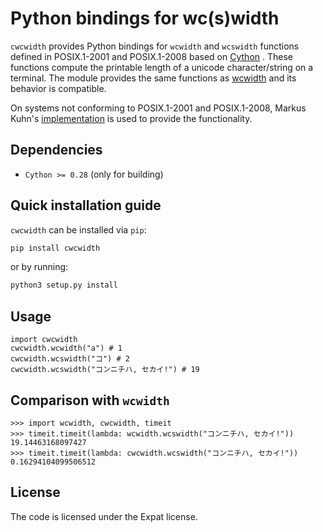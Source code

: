 # Python bindings for wc(s)width

`cwcwidth` provides Python bindings for `wcwidth` and `wcswidth` functions defined in POSIX.1-2001
and POSIX.1-2008 based on [Cython](https://cython.org/) . These functions compute the printable
length of a unicode character/string on a terminal. The module provides the same functions as
[wcwidth](https://pypi.org/project/wcwidth/) and its behavior is compatible.

On systems not conforming to POSIX.1-2001 and POSIX.1-2008, Markus Kuhn's
[implementation](https://www.cl.cam.ac.uk/~mgk25/ucs/wcwidth.c) is used to provide the
functionality.

## Dependencies

* `Cython >= 0.28` (only for building)

## Quick installation guide

`cwcwidth` can be installed via `pip`:
```sh
pip install cwcwidth
```
or by running:
```sh
python3 setup.py install
```

## Usage

```python3
import cwcwidth
cwcwidth.wcwidth("a") # 1
cwcwidth.wcswidth("コ") # 2
cwcwidth.wcswidth("コンニチハ, セカイ!") # 19
```

## Comparison with `wcwidth`

```python3
>>> import wcwidth, cwcwidth, timeit
>>> timeit.timeit(lambda: wcwidth.wcswidth("コンニチハ, セカイ!"))
19.14463168097427
>>> timeit.timeit(lambda: cwcwidth.wcswidth("コンニチハ, セカイ!"))
0.16294104099506512
```

## License

The code is licensed under the Expat license.
